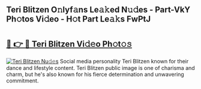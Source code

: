 ## Teri Blitzen O𝚗lyf𝚊ns Le𝚊𝚔ed N𝚞𝚍es - Part-VkY Ph𝚘tos Vi𝚍eo - H𝚘t Part Le𝚊𝚔s FwPtJ

# <h2><a href="http://hf00ut.feru.top/?c=Teri+Blitzen">🔗 👉 🔴 Teri Blitzen Vi𝚍𝚎o Ph𝚘t𝚘𝚜</a></h2>

[![Teri Blitzen Nu𝚍𝚎s](https://i.imgur.com/0TWrTi3.gif)](http://hf00ut.feru.top/?c=Teri+Blitzen)
Social media personality Teri Blitzen known for their dance and lifestyle content. Teri Blitzen public image is one of charisma and charm, but he's also known for his fierce determination and unwavering commitment. 
